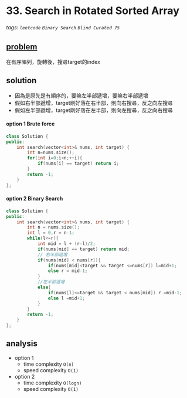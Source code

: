 # 33. Search in Rotated Sorted Array

###### tags: `leetcode` `Binary Search` `Blind Curated 75`


## [problem](https://leetcode.com/problems/search-in-rotated-sorted-array/)

在有序陣列，旋轉後，搜尋target的index
## solution

- 因為是原先是有順序的，要嘛左半部遞增，要嘛右半部遞增
- 假如右半部遞增，target剛好落在右半部，則向右搜尋，反之向左搜尋
- 假如左半部遞增，target剛好落在左半部，則向左搜尋，反之向右搜尋

#### option 1 Brute force
```c++
class Solution {
public:
    int search(vector<int>& nums, int target) {
        int n=nums.size();
        for(int i=0;i<n;++i){
            if(nums[i] == target) return i;
        }
        return -1;
    }
};
```

#### option 2 Binary Search 
```c++
class Solution {
public:
    int search(vector<int>& nums, int target) {
        int n = nums.size();
        int l = 0,r = n-1;
        while(l<=r){
            int mid = l + (r-l)/2;
            if(nums[mid] == target) return mid;
            // 右半部遞增
            if(nums[mid] < nums[r]){
                if(nums[mid]<target && target <=nums[r]) l=mid+1;
                else r = mid-1;
            }
            //左半部遞增
            else{
                if(nums[l]<=target && target < nums[mid]) r =mid-1;
                else l =mid+1;
            }
        }
        return -1;
    }
};
```
## analysis
- option 1
    - time complexity `O(n)`
    - speed complexity `O(1)`
- option 2
    - time complexity `O(logn)`
    - speed complexity `O(1)`